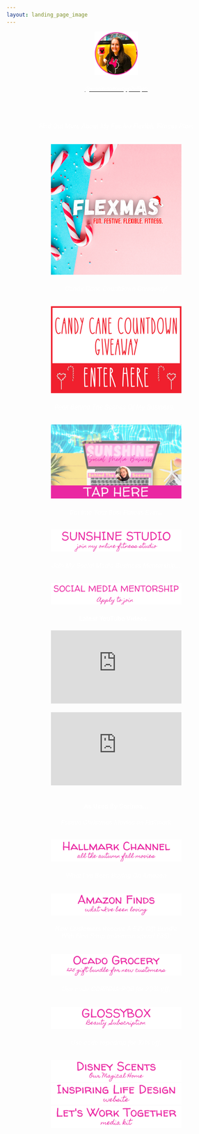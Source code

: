 ```yaml
---
layout: landing_page_image
---
```

<center>
<img src='/i/corinnamaryphillips/cmp-small.png' style='width: 100px; height: 100px; margin: auto;' alt='Profile image of Corinna'>
<h6>
<a href="https://www.instagram.com/corinnamaryphillips/" target="_blank" rel="noopener"><span style="color:white">@corinnamaryphillips</span></a>
</h6>
<br />
</center>
<center>

<h6 class="title"><span style="color:white">Find Out More About My Festive Flexible Fitness Plan:</span></h6>
<a href="/sunshinestudio/flexmas"><img src='/i/Buttons/instagram/image-buttons/flexmas.png' style='width: 300px; margin: auto;' alt='link to enquiry page for Flexmas plan' /></a>

<h6 class="title"><span style="color:white">Candy Cane Countdown Giveaway!</span></h6>
<a href="/candycane"><img src='/i/Buttons/instagram/image-buttons/candycanegiveaway.png' style='width: 300px; margin: auto;' alt='link to Candy Cane Countdown giveaway' /></a>

<h6 class="title"><span style="color:white">Peek Behind The Scenes Of My Business...</span></h6>
<a href="/sunshinestudio/mentorship/behind-scenes"><img src='/i/Buttons/instagram/image-buttons/behind-scenes-button.png' style='width: 300px; margin: auto;' alt='link to Sunshine Social Media Mentorship behind the scenes signup page' /></a>

<h6 class="title"><span style="color:white">Get Into Your Best Fitness Ever...</span></h6>
<a href="/sunshinestudio"><img src='/i/Buttons/instagram/cmp/sunshinestudio.png' alt='link to Sunshine Studio information request page' /></a>

<h6 class="title"><span style="color:white">Join My Social Media Business Mentorship...</span></h6>
<a href="/sunshinestudio/mentorship"><img src='/i/Buttons/instagram/cmp/mentorship.png' alt='link to Sunshine Studio mentoring information request page' /></a>
<br />

 <div class="separator-2"></div>

<!-- Corinna Phillips YouTube latest START -->
  <h4 class="title"><span style="color:white">Latest YouTube Videos...</span></h4>

<iframe width="300" height="168" src="https://www.youtube-nocookie.com/embed/6s2ivzSqVrw?rel=0" frameborder="0" allow="accelerometer; autoplay; encrypted-media; gyroscope; picture-in-picture" allowfullscreen></iframe>
<br><br>

<iframe width="300" height="168" src="https://www.youtube-nocookie.com/embed/a0yBs1enwFU?rel=0" frameborder="0" allow="accelerometer; autoplay; encrypted-media; gyroscope; picture-in-picture" allowfullscreen></iframe>
<br><br>

<!-- YouTube latest END -->

<div class="separator-2"></div>
<h4 class="title"><span style="color:white">As Used By Corinna...</span></h4>
<h6 class="title"><span style="color:white">Festive Christmas Movies on Hallmark</span></h6>
<a href="https://www.amazon.co.uk/gp/video/offers/?benefitId=hallmarkuk&tag=corinnaphilli-21" target="_blank" rel="noopener"><img src='/i/Buttons/instagram/cmp/hallmark.png' alt='link to get the Hallmark Channel via Amazon Prime in UK' /></a>
<h6 class="title"><span style="color:white">What I've Been Buying On Amazon</span></h6>
<a href="https://www.amazon.co.uk/shop/inspiringlifedesign?listId=3U0NM08QFZXW7&ref=idea_share_inf" target="_blank" rel="noopener"><img src='/i/Buttons/instagram/cmp/amazon.png' alt='link to my Amazon Storefront Instagram list' /></a>
<h6 class="title"><span style="color:white">New Customers Receive A £25 Gift Bundle<br />With First Shop (minimum spend £85):</span></h6>
<a href="https://www.ocado.com/referred-friend/505cbe3b487044c485eff16fa1d3b405/0x02000000E1D9F75CFB9D7F9BB57A8999A021616E5D6AB0C4B49D4888A9C28770F8FC3DB51563962A7A806E83981656DD51CAC03A774FD57544EB599A74A000D3C34B9243/?utm_source=mgm&utm_medium=referral-link&utm_campaign=refer-a-friend" target="_blank" rel="noopener"><img src='/i/Buttons/instagram/cmp/ocado.png' alt='link to Ocado £25 gift bundle offer' /></a>
<h6 class="title"><span style="color:white">Use code <i>CORINNA-RO6</i> for 20% off:</span></h6>
<a href="https://inspiringlifedesign.com/takemeto/glossy" target="_blank" rel="noopener"><img src='/i/Buttons/instagram/cmp/glossybox.png' alt='link to GlossyBox site' /></a>
<h6 class="title"><span style="color:white">Use code <i>ropedrop</i> for 10% off:</span></h6>
<a href="https://www.ourmagicalhome.co.uk/" target="_blank" rel="noopener"><img src='/i/Buttons/instagram/cmp/ourmagicalhome.png' alt='link to Our Magical Home Etsy store' /></a>
<br />

 <div class="separator-2"></div>
<a href="https://inspiringlifedesign.com" target="_blank" rel="noopener"><img src='/i/Buttons/instagram/cmp/ild.png' alt='link to Inspiring Life Design website' /></a>
<br />
<a href="https://inspiringlifedesign.com/printables/ILD_Media_Kit.pdf" target="_blank" rel="noopener"><img src='/i/Buttons/instagram/cmp/mediakit.png' alt='link to Inspiring Life Design Media Kit' /></a>
<br />

</center>